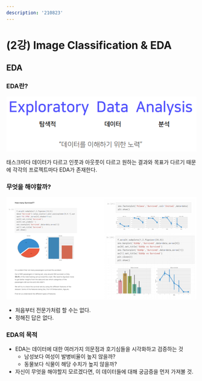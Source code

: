 ```yaml
---
description: '210823'
---
```


# \(2강\) Image Classification & EDA

## EDA

### EDA란?

![](../../../.gitbook/assets/image%20%28969%29.png)

태스크마다 데이터가 다르고 인풋과 아웃풋이 다르고 원하는 결과와 목표가 다르기 때문에 각각의 프로젝트마다 EDA가 존재한다.

### 무엇을 해야할까?

![](../../../.gitbook/assets/image%20%28968%29.png)

* 처음부터 전문가처럼 할 수는 없다.
* 정해진 답은 없다.

### EDA의 목적

* EDA는 데이터에 대한 여러가지 의문점과 호기심들을 시각화하고 검증하는 것 
  * 남성보다 여성이 발병비율이 높지 않을까?
  * 동물보다 식물이 해당 수치가 높지 않을까?
* 자신이 무엇을 해야할지 모르겠다면, 이 데이터들에 대해 궁금증을 먼저 가져볼 것.









